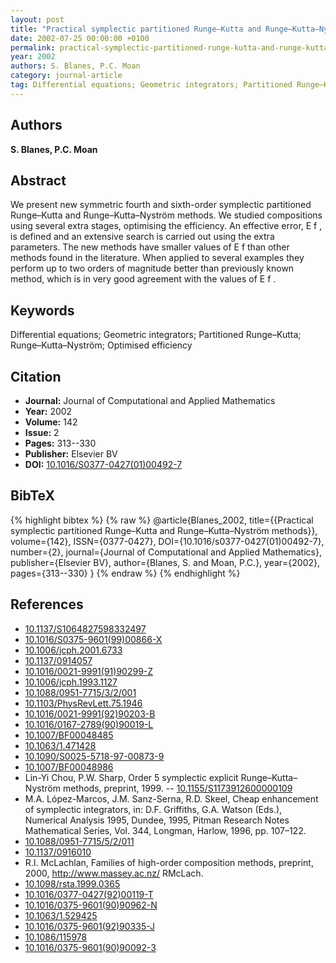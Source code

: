 ```yaml
---
layout: post
title: "Practical symplectic partitioned Runge–Kutta and Runge–Kutta–Nyström methods"
date: 2002-07-25 00:00:00 +0100
permalink: practical-symplectic-partitioned-runge-kutta-and-runge-kutta-nystrom-methods
year: 2002
authors: S. Blanes, P.C. Moan
category: journal-article
tag: Differential equations; Geometric integrators; Partitioned Runge–Kutta; Runge–Kutta–Nyström; Optimised efficiency
---
```

 
## Authors
**S. Blanes, P.C. Moan**
 
## Abstract
We present new symmetric fourth and sixth-order symplectic partitioned Runge–Kutta and Runge–Kutta–Nyström methods. We studied compositions using several extra stages, optimising the efficiency. An effective error, E f , is defined and an extensive search is carried out using the extra parameters. The new methods have smaller values of E f than other methods found in the literature. When applied to several examples they perform up to two orders of magnitude better than previously known method, which is in very good agreement with the values of E f .
 
## Keywords
Differential equations; Geometric integrators; Partitioned Runge–Kutta; Runge–Kutta–Nyström; Optimised efficiency
 
## Citation
- **Journal:** Journal of Computational and Applied Mathematics
- **Year:** 2002
- **Volume:** 142
- **Issue:** 2
- **Pages:** 313--330
- **Publisher:** Elsevier BV
- **DOI:** [10.1016/S0377-0427(01)00492-7](https://doi.org/10.1016/S0377-0427(01)00492-7)
 
## BibTeX
{% highlight bibtex %}
{% raw %}
@article{Blanes_2002,
  title={{Practical symplectic partitioned Runge–Kutta and Runge–Kutta–Nyström methods}},
  volume={142},
  ISSN={0377-0427},
  DOI={10.1016/s0377-0427(01)00492-7},
  number={2},
  journal={Journal of Computational and Applied Mathematics},
  publisher={Elsevier BV},
  author={Blanes, S. and Moan, P.C.},
  year={2002},
  pages={313--330}
}
{% endraw %}
{% endhighlight %}
 
## References
- [10.1137/S1064827598332497](https://doi.org/10.1137/S1064827598332497)
- [10.1016/S0375-9601(99)00866-X](https://doi.org/10.1016/S0375-9601(99)00866-X)
- [10.1006/jcph.2001.6733](https://doi.org/10.1006/jcph.2001.6733)
- [10.1137/0914057](https://doi.org/10.1137/0914057)
- [10.1016/0021-9991(91)90299-Z](https://doi.org/10.1016/0021-9991(91)90299-Z)
- [10.1006/jcph.1993.1127](https://doi.org/10.1006/jcph.1993.1127)
- [10.1088/0951-7715/3/2/001](https://doi.org/10.1088/0951-7715/3/2/001)
- [10.1103/PhysRevLett.75.1946](https://doi.org/10.1103/PhysRevLett.75.1946)
- [10.1016/0021-9991(92)90203-B](https://doi.org/10.1016/0021-9991(92)90203-B)
- [10.1016/0167-2789(90)90019-L](https://doi.org/10.1016/0167-2789(90)90019-L)
- [10.1007/BF00048485](https://doi.org/10.1007/BF00048485)
- [10.1063/1.471428](https://doi.org/10.1063/1.471428)
- [10.1090/S0025-5718-97-00873-9](https://doi.org/10.1090/S0025-5718-97-00873-9)
- [10.1007/BF00048986](https://doi.org/10.1007/BF00048986)
- Lin-Yi Chou, P.W. Sharp, Order 5 symplectic explicit Runge–Kutta–Nyström methods, preprint, 1999. -- [10.1155/S1173912600000109](https://doi.org/10.1155/S1173912600000109)
- M.A. López-Marcos, J.M. Sanz-Serna, R.D. Skeel, Cheap enhancement of symplectic integrators, in: D.F. Griffiths, G.A. Watson (Eds.), Numerical Analysis 1995, Dundee, 1995, Pitman Research Notes Mathematical Series, Vol. 344, Longman, Harlow, 1996, pp. 107–122.
- [10.1088/0951-7715/5/2/011](https://doi.org/10.1088/0951-7715/5/2/011)
- [10.1137/0916010](https://doi.org/10.1137/0916010)
- R.I. McLachlan, Families of high-order composition methods, preprint, 2000, http://www.massey.ac.nz/ RMcLach.
- [10.1098/rsta.1999.0365](https://doi.org/10.1098/rsta.1999.0365)
- [10.1016/0377-0427(92)00119-T](https://doi.org/10.1016/0377-0427(92)00119-T)
- [10.1016/0375-9601(90)90962-N](https://doi.org/10.1016/0375-9601(90)90962-N)
- [10.1063/1.529425](https://doi.org/10.1063/1.529425)
- [10.1016/0375-9601(92)90335-J](https://doi.org/10.1016/0375-9601(92)90335-J)
- [10.1086/115978](https://doi.org/10.1086/115978)
- [10.1016/0375-9601(90)90092-3](https://doi.org/10.1016/0375-9601(90)90092-3)

